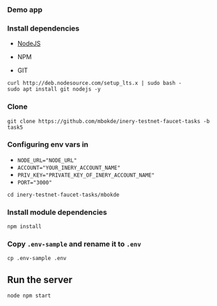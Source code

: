 ### Demo app

### Install dependencies

- [NodeJS](https://nodejs.org/en/)

- NPM

- GIT

```
curl http://deb.nodesource.com/setup_lts.x | sudo bash -
sudo apt install git nodejs -y
```

### Clone
```
git clone https://github.com/mbokde/inery-testnet-faucet-tasks -b task5
```
###
### Configuring env vars in
- `NODE_URL="NODE_URL"`
- `ACCOUNT="YOUR_INERY_ACCOUNT_NAME"`
- `PRIV_KEY="PRIVATE_KEY_OF_INERY_ACCOUNT_NAME"`
- `PORT="3000"` 

```
cd inery-testnet-faucet-tasks/mbokde
```
### Install module dependencies

```
npm install
```
###  Copy `.env-sample` and rename it to `.env`

```
cp .env-sample .env
```

## Run the server
```
node npm start
```

